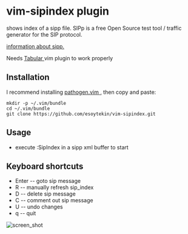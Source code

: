 # vim-sipindex plugin

shows index of a sipp file.
SIPp is a free Open Source test tool / traffic generator for the SIP protocol. 

[information about sipp.](http://sipp.sourceforge.net/)

Needs [ Tabular ]( https://github.com/godlygeek/tabular ) vim plugin to work properly

## Installation
I recommend installing [ pathogen.vim ]( https://github.com/tpope/vim-pathogen ), then copy and paste:

```
mkdir -p ~/.vim/bundle
cd ~/.vim/bundle
git clone https://github.com/esoytekin/vim-sipindex.git
```

## Usage
* execute :SipIndex in a sipp xml buffer to start

## Keyboard shortcuts
* Enter -- goto sip message
*    R  -- manually refresh sip_index
*    D  -- delete sip message
*    C  -- comment out sip message
*    U  -- undo changes
*    q  -- quit

![screen_shot](http://s3.postimg.org/rlhqbc583/imgvimsipindex.png)

